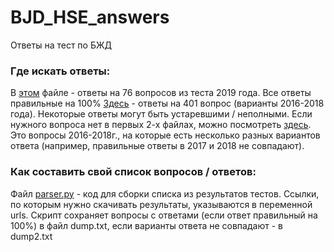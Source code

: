 # BJD_HSE_answers
Ответы на тест по БЖД

### Где искать ответы:
В [этом](BJD_2019_76q_100%.txt) файле - ответы на 76 вопросов из теста 2019 года. Все ответы правильные на 100%
[Здесь](BJD_2016-2018_401q.txt) - ответы на 401 вопрос (варианты 2016-2018 года). Некоторые ответы могут быть устаревшими / неполными.
Если нужного вопроса нет в первых 2-х файлах, можно посмотреть [здесь](BJD_2016-2018_diff_32q.txt). Это вопросы 2016-2018г., на которые есть несколько разных вариантов ответа (например, правильные ответы в 2017 и 2018 не совпадают).

### Как составить свой список вопросов / ответов:
Файл [parser.py](parser.py) - код для сборки списка из результатов тестов. Ссылки, по которым нужно скачивать результаты, указываются в переменной urls. Скрипт сохраняет вопросы с ответами (если ответ правильный на 100%) в файл dump.txt, если варианты ответа не совпадают - в dump2.txt
